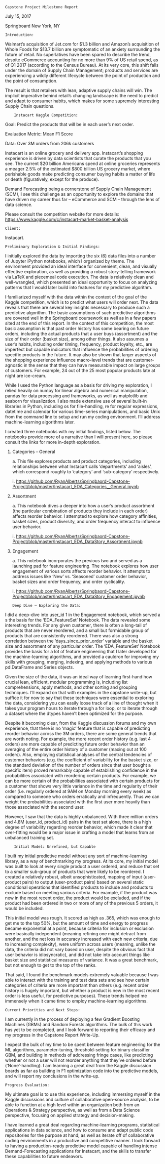 	Capstone Project Milestone Report

July 15, 2017


Springboard
New York, NY
 
 
	Introduction: 
Walmart’s acquisition of Jet.com for $1.3 billion and Amazon’s acquisition of Whole Foods for $13.7 billion are symptomatic of an anxiety surrounding the future of retail. No superlatives have been spared to describe the trend, despite eCommerce accounting for no more than 9% of US retail spend, as of Q1 2017 (according to the Census Bureau). At its very core, this shift falls under the domain of Supply Chain Management; products and services are experiencing a wildly different lifecycle between the point of production and the point of consumption.  

The result is that retailers with lean, adaptive supply chains will win. The implicit imperative behind retail’s changing landscape is the need to predict and adapt to consumer habits, which makes for some supremely interesting Supply Chain questions. 

        Instacart Kaggle Competition: 
Goal: Predict the products that will be in each user’s next order. 

Evaluation Metric: Mean F1 Score

Data: Over 3M orders from 206k customers

Instacart is an online grocery and delivery app. Instacart’s shopping experience is driven by data scientists that curate the products that you see. The current $20 billion Americans spend at online groceries represents a meager 2.5% of the estimated $800 billion US grocery market, where perishable goods make predicting consumer buying habits a matter of life or death (figuratively, except for the produce). 

Demand Forecasting being a cornerstone of Supply Chain Management (SCM), I see this challenge as an opportunity to explore the domains that have driven my career thus far – eCommerce and SCM – through the lens of data science. 

Please consult the competition website for more details:
https://www.kaggle.com/c/instacart-market-basket-analysis

	Client:

Instacart. 
	
	Preliminary Exploration & Initial Findings:

I initially explored the data by importing the six (6) data files into a number of Jupyter iPython notebooks, which I organized by theme. The environment provided an ideal interface for convenient, clean, and visually effective exploration, as well as providing a robust story-telling framework via LaTeX and piecemeal code execution. The data is relatively clean and well-wrangled, which presented an ideal opportunity to focus on analyzing patterns that I would later build into features for my predictive algorithm. 

I familiarized myself with the data within the context of the goal of the Kaggle competition, which is to predict what users will order next. The data reveals that there are several key insights necessary to produce such a predictive algorithm. The basic assumptions of such predictive algorithms are covered well in the Springboard coursework as well as in a few papers sited at the end of this report. In the context of this competition, the most basic assumption is that past order history has some bearing on future orders, including the actual products that a user buys (assortment) and the size of their order (basket size), among other things. It also assumes a user’s habits, including order timing, frequency, product loyalty, etc., are imperfect but capable indicators that influence the probabilities of ordering specific products in the future. It may also be shown that larger aspects of the shopping experience influence macro-level trends that are customer-agnostic in the sense that they can have measurable impact on large groups of customers. For example, 24 out of the 25 most popular products late at night are ice-cream. 

While I used the Python language as a basis for driving my exploration, I relied heavily on numpy for linear algebra and numerical manipulation, pandas for data processing and frameworks, as well as matplotlib and seaborn for visualization. I also made extensive use of several built-in libraries in Python, including os for file-handling, re for regular expressions, datetime and calendar for various time-series manipulations, and basic Unix from the command line to setup and run my coding environment. I’ll address machine-learning algorithms later.

I created three notebooks with my initial findings, listed below. The notebooks provide more of a narrative than I will present here, so please consult the links for more in-depth exploration.


1.	Categories – General
	
	a.	This file explores products and product categories, including relationships between what Instacart calls ‘departments’ and ‘aisles’, which correspond roughly to ‘category’ and ‘sub-category’ respectively. 
	
	i.	https://github.com/RyanAlberts/Springbaord-Capstone-Project/blob/master/Instacart_EDA_Categories__General.ipynb
2.	Assortment
	
	a.	This notebook dives a deeper into how a user’s product assortment (the particular combination of products they include in each order) affects reorder behavior. I attempted to explore how category affinities, basket sizes, product diversity, and order frequency  interact to influence user behavior. 
	
	i.	 https://github.com/RyanAlberts/Springbaord-Capstone-Project/blob/master/Instacart_EDA_DataStory_Assortment.ipynb
3.	Engagement
	
	a.	This notebook incorporates the previous two and served as a launching pad for feature engineering. The notebook explores how user engagement of various sorts affects reorder behavior. It attempts to address issues like ‘New’ vs. ‘Seasoned’ customer order behavior, basket sizes and order frequency, and order cyclicality.
	
	i.	https://github.com/RyanAlberts/Springbaord-Capstone-Project/blob/master/Instacart_EDA_DataStory_Engagement.ipynb
	

        Deep Dive – Exploring the Data: 
	
I did a deep-dive into user_id 1 in the Engagement notebook, which served a s the basis for the ‘EDA_FeatureSet’ Notebook. The data revealed some interesting trends. For any given customer, there is often a long-tail of products that are never reordered, and a small but formidable group of products that are consistently reordered. There was also a strong correlation between the ‘days_since_prior_order’ variable and the basket size and assortment of any particular order. The ‘EDA_FeatureSet’ Notebook provides the basis for a lot of feature engineering that I later developed for the machine-learning algorithms, and provided a cauldron for improving my skills with grouping, merging, indexing, and applying methods to various pd.DataFrame and Series objects. 

Given the size of the data, it was an ideal way of learning first-hand how crucial lean, efficient, modular programming is, including list comprehensions, apply methods, and other sorting and grouping techniques. I’ll expand on that with examples in the capstone write-up, but suffice it for now to say that these techniques were essential to exploring the data, considering you can easily loose track of a line of thought when it takes your program hours to iterate through a for loop, or to iterate through a dataset where the dtypes haven’t been optimized for the purpose. 

Despite it becoming clear, from the Kaggle discussion forums and my own experience, that there is no ‘magic’ feature that is capable of predicting reorder behavior across the 3M orders, there are some general trends that are worth noting. For example, the more recent order history (e.g. last 4 orders) are more capable of predicting future order behavior than an averaging of the entire order history of a customer (maxing out at 100 orders). Also, employing statistical analyses of the central tendencies of customer behaviors (e.g. the coefficient of variability for the basket size, or the standard deviation of the number of orders since that user bought a specific item) proved remarkably capable of establishing confidence in the probabilities associated with reordering certain products. For example, we can be more certain of the probabilities associated with certain products for a customer that shows very little variance in the time and regularity of their order (i.e. regularly ordered at 9AM on Monday morning every week) as compared to someone who orders erratically and infrequently. Thus we can weight the probabilities associated with the first user more heavily than those associated with the second user. 

However, I saw that the data is highly unbalanced. With three million orders and 4.8M (user_id, product_id) pairs in the test set alone, there is a high degree of variability regarding reorder behavior, which made it clear that over-fitting would be a major issue in crafting a model that learns from an unbalanced training set. 
	
        Initial Model: Unrefined, but Capable 

I built my initial predictive model without any sort of machine-learning library, as a way of benchmarking my progress. At its core, my initial model was built to look at every single product a user ordered, and reduce that set to a smaller sub-group of products that were likely to be reordered. I created a relatively robust, albeit unsophisticated, mapping of input (user-product pairs) to output (user-product pairs) based on several static conditional operations that identified products to include and products to exclude based on meeting various criteria. For example, if the product was new in the most recent order, the product would be excluded, and if the product had been ordered in two or more of any of the previous 5 orders, it would be included. 

This initial model was rough. It scored as high as .365, which was enough to get me to the top 50%, but the amount of time and energy to progress became exponential at a point, because criteria for inclusion or exclusion were basically independent (meaning refining one might detract from another, and the net loss in accuracy increased with each new criteria, due to increasing complexity), were uniform across users (meaning, unlike the data, the criteria did not vary based on user, despite the obvious fact that user behavior is idiosyncratic), and did not take into account things like basket size and statistical measures of variance. It was a great benchmark, but not enough to get to the top of the ranks. 

That said, I found the benchmark models extremely valuable because I was able to interact with the training and test data sets and see how certain categories of criteria are more important than others (e.g. recent order history is hugely important, but whether a product is new in the most recent order is less useful, for predictive purposes). These trends helped me immensely when it came time to employ machine-learning algorithms. 

	Current Priorities and Next Steps:
I am currently in the process of deploying a few Gradient Boosting Machines (GBMs) and Random Forests algorithms. The bulk of this work has yet to be completed, and I look forward to reporting their efficacy and my progress in the Capstone Report Write-Up. 

I expect the bulk of my time to be spent between feature engineering for the ML algorithms, parameter-tuning, threshold-setting for binary classifier GBM, and building in methods of addressing fringe cases, like predicting whether or not a user will not reorder anything that they’ve ordered before (‘None’-handling). I am learning a great deal from the Kaggle discussion boards as far as building in F1 optimization code into the predictive models, and will report my conclusions in the write-up.

	Progress Evaluation:

My ultimate goal is to use this experience, including immersing myself in the Kaggle discussions and culture of collaborative open-source analysis, to be able to function at a high level within an organization both from an Operations & Strategy perspective, as well as from a Data Science perspective, focusing on applied strategy and decision-making. 

I have learned a great deal regarding machine-learning programs, statistical applications in data science, and how to consume and adapt public code repositories for the purpose at hand, as well as iterate off of collaborative coding environments in a productive and competitive manner. I look forward to having a production-ready predictive model capable of handling intense Demand-Forecasting applications for Instacart, and the skills to transfer these capabilities to future endeavors.
